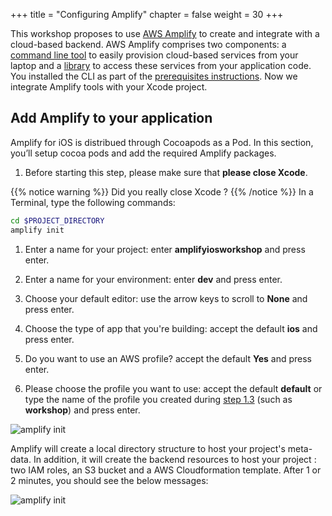 +++
title = "Configuring Amplify"
chapter = false
weight = 30
+++

This workshop proposes to use [AWS Amplify](https://aws.amazon.com/amplify/) to create and integrate with a cloud-based backend.  AWS Amplify comprises two components: a [command line tool](https://aws-amplify.github.io/docs/cli-toolchain/quickstart) to easily provision cloud-based services from your laptop and a [library](https://aws-amplify.github.io/docs/ios/start) to access these services from your application code. You installed the CLI as part of the [prerequisites instructions](/10_prerequisites/20_installs.html#installing-or-updating).  Now we integrate Amplify tools with your Xcode project.

## Add Amplify to your application

Amplify for iOS is distribued through Cocoapods as a Pod. In this section, you’ll setup cocoa pods and add the required Amplify packages.

1. Before starting this step, please make sure that **please close Xcode**.

{{% notice warning %}}
Did you really close Xcode ?
{{% /notice %}}
In a Terminal, type the following commands:

```bash
cd $PROJECT_DIRECTORY
amplify init
```

1. Enter a name for your project: enter **amplifyiosworkshop** and press enter.

1. Enter a name for your environment: enter **dev** and press enter.

1. Choose your default editor:  use the arrow keys to scroll to **None** and press enter.

1. Choose the type of app that you're building: accept the default **ios** and press enter.

1. Do you want to use an AWS profile? accept the default **Yes** and press enter.

1. Please choose the profile you want to use: accept the default **default** or type the name of the profile you created during [step 1.3](/10_prerequisites/30_configs.html#configuring-the-aws-command-line) (such as **workshop**) and press enter.

![amplify init](/images/30-10-amplify-init.png)

Amplify will create a local directory structure to host your project's meta-data.  In addition, it will create the backend resources to host your project : two IAM roles, an S3 bucket and a AWS Cloudformation template.  After 1 or 2 minutes, you should see the below messages:

![amplify init](/images/30-10-amplify-init-ok.png)